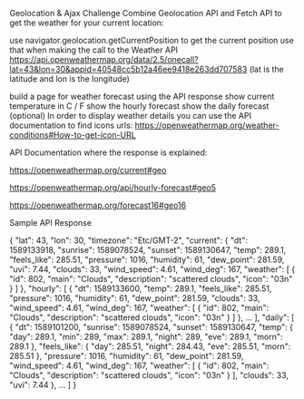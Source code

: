 Geolocation & Ajax Challenge
Combine Geolocation API and Fetch API to get the weather for your current location:

use navigator.geolocation.getCurrentPosition to get the current position
use that when making the call to the Weather API 
https://api.openweathermap.org/data/2.5/onecall?lat=43&lon=30&appid=40548cc5b12a46ee9418e263dd707583 (lat is the latitude and lon is the longitude)

build a page for weather forecast using the API response
show current temperature in C / F
show the hourly forecast
show the daily forecast (optional)
In order to display weather details you can use the API documentation to find icons urls: https://openweathermap.org/weather-conditions#How-to-get-icon-URL

API Documentation where the response is explained: 

https://openweathermap.org/current#geo

https://openweathermap.org/api/hourly-forecast#geo5

https://openweathermap.org/forecast16#geo16



Sample API Response

{
    "lat": 43,
    "lon": 30,
    "timezone": "Etc/GMT-2",
    "current": {
        "dt": 1589133918,
        "sunrise": 1589078524,
        "sunset": 1589130647,
        "temp": 289.1,
        "feels_like": 285.51,
        "pressure": 1016,
        "humidity": 61,
        "dew_point": 281.59,
        "uvi": 7.44,
        "clouds": 33,
        "wind_speed": 4.61,
        "wind_deg": 167,
        "weather": [
            {
                "id": 802,
                "main": "Clouds",
                "description": "scattered clouds",
                "icon": "03n"
            }
        ]
    },
    "hourly": [
        {
            "dt": 1589133600,
            "temp": 289.1,
            "feels_like": 285.51,
            "pressure": 1016,
            "humidity": 61,
            "dew_point": 281.59,
            "clouds": 33,
            "wind_speed": 4.61,
            "wind_deg": 167,
            "weather": [
                {
                    "id": 802,
                    "main": "Clouds",
                    "description": "scattered clouds",
                    "icon": "03n"
                }
            ]
        },
        ...
    ],
    "daily": [
        {
            "dt": 1589101200,
            "sunrise": 1589078524,
            "sunset": 1589130647,
            "temp": {
                "day": 289.1,
                "min": 289,
                "max": 289.1,
                "night": 289,
                "eve": 289.1,
                "morn": 289.1
            },
            "feels_like": {
                "day": 285.51,
                "night": 284.43,
                "eve": 285.51,
                "morn": 285.51
            },
            "pressure": 1016,
            "humidity": 61,
            "dew_point": 281.59,
            "wind_speed": 4.61,
            "wind_deg": 167,
            "weather": [
                {
                    "id": 802,
                    "main": "Clouds",
                    "description": "scattered clouds",
                    "icon": "03n"
                }
            ],
            "clouds": 33,
            "uvi": 7.44
        },
        ...
    ]
}
